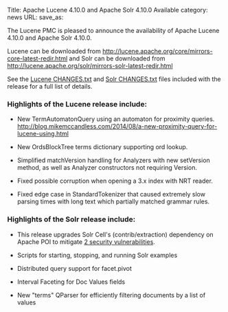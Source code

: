 Title: Apache Lucene 4.10.0 and Apache Solr 4.10.0 Available
category: news
URL: 
save_as: 

The Lucene PMC is pleased to announce the availability
of Apache Lucene 4.10.0 and Apache Solr 4.10.0.

Lucene can be downloaded from <http://lucene.apache.org/core/mirrors-core-latest-redir.html>
and Solr can be downloaded from <http://lucene.apache.org/solr/mirrors-solr-latest-redir.html>

See the [Lucene CHANGES.txt](/core/4_10_0/changes/Changes.html) and
[Solr CHANGES.txt](/solr/4_10_0/changes/Changes.html) files included
with the release for a full list of details.

### Highlights of the Lucene release include:

* New TermAutomatonQuery using an automaton for proximity queries.
  <http://blog.mikemccandless.com/2014/08/a-new-proximity-query-for-lucene-using.html>

* New OrdsBlockTree terms dictionary supporting ord lookup.

* Simplified matchVersion handling for Analyzers with new setVersion method, as well as Analyzer constructors not requiring Version.

* Fixed possible corruption when opening a 3.x index with NRT reader.

* Fixed edge case in StandardTokenizer that caused extremely slow parsing times with long text which partially matched grammar rules.

### Highlights of the Solr release include:

* This release upgrades Solr Cell's (contrib/extraction) dependency
  on Apache POI to mitigate
  [2 security vulnerabilities](/solr/solrnews.html#18-august-2014-recommendation-to-update-apache-poi-in-apache-solr-480-481-and-490-installations).

* Scripts for starting, stopping, and running Solr examples

* Distributed query support for facet.pivot

* Interval Faceting for Doc Values fields

* New "terms" QParser for efficiently filtering documents by a list of values

